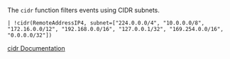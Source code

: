The `cidr` function filters events using CIDR subnets.

```
| !cidr(RemoteAddressIP4, subnet=["224.0.0.0/4", "10.0.0.0/8", "172.16.0.0/12", "192.168.0.0/16", "127.0.0.1/32", "169.254.0.0/16", "0.0.0.0/32"])
```

[cidr Documentation](https://library.humio.com/data-analysis/functions-cidr.html)
